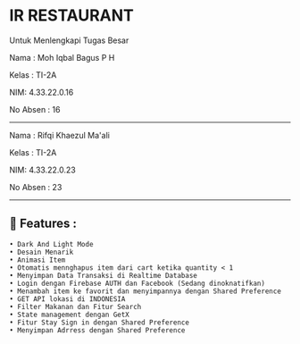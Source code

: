 # IR RESTAURANT

Untuk Menlengkapi Tugas Besar

Nama : Moh Iqbal Bagus P H

Kelas : TI-2A

NIM: 4.33.22.0.16

No Absen : 16


----------------------------------------------

Nama : Rifqi Khaezul Ma'ali

Kelas : TI-2A

NIM: 4.33.22.0.23

No Absen : 23

-----------------------------------------------

## 🚀 Features :
```
• Dark And Light Mode
• Desain Menarik
• Animasi Item
• Otomatis mennghapus item dari cart ketika quantity < 1
• Menyimpan Data Transaksi di Realtime Database
• Login dengan Firebase AUTH dan Facebook (Sedang dinoknatifkan)
• Menambah item ke favorit dan menyimpannya dengan Shared Preference
• GET API lokasi di INDONESIA
• Filter Makanan dan Fitur Search
• State management dengan GetX
• Fitur Stay Sign in dengan Shared Preference
• Menyimpan Adrress dengan Shared Preference

